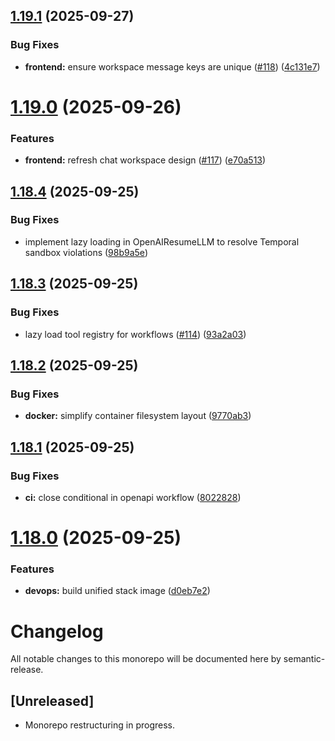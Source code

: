 ## [1.19.1](https://github.com/yamshy/resume-assistant/compare/v1.19.0...v1.19.1) (2025-09-27)


### Bug Fixes

* **frontend:** ensure workspace message keys are unique ([#118](https://github.com/yamshy/resume-assistant/issues/118)) ([4c131e7](https://github.com/yamshy/resume-assistant/commit/4c131e743031e43e2a88a1d1cb5b77224f0e12f0))

# [1.19.0](https://github.com/yamshy/resume-assistant/compare/v1.18.4...v1.19.0) (2025-09-26)


### Features

* **frontend:** refresh chat workspace design ([#117](https://github.com/yamshy/resume-assistant/issues/117)) ([e70a513](https://github.com/yamshy/resume-assistant/commit/e70a513f30eb2f313b6024fb00011edd7c95c5ab))

## [1.18.4](https://github.com/yamshy/resume-assistant/compare/v1.18.3...v1.18.4) (2025-09-25)


### Bug Fixes

* implement lazy loading in OpenAIResumeLLM to resolve Temporal sandbox violations ([98b9a5e](https://github.com/yamshy/resume-assistant/commit/98b9a5e4e3c6f79a3d0c860146e9567c71aa7102))

## [1.18.3](https://github.com/yamshy/resume-assistant/compare/v1.18.2...v1.18.3) (2025-09-25)


### Bug Fixes

* lazy load tool registry for workflows ([#114](https://github.com/yamshy/resume-assistant/issues/114)) ([93a2a03](https://github.com/yamshy/resume-assistant/commit/93a2a03a1945533ab8bac3cb4003aaff374926bc))

## [1.18.2](https://github.com/yamshy/resume-assistant/compare/v1.18.1...v1.18.2) (2025-09-25)


### Bug Fixes

* **docker:** simplify container filesystem layout ([9770ab3](https://github.com/yamshy/resume-assistant/commit/9770ab301d72c3953a983d1c1f5b01f94801081f))

## [1.18.1](https://github.com/yamshy/resume-assistant/compare/v1.18.0...v1.18.1) (2025-09-25)


### Bug Fixes

* **ci:** close conditional in openapi workflow ([8022828](https://github.com/yamshy/resume-assistant/commit/80228287623ee89700811bc76e97bfc8eaaee543))

# [1.18.0](https://github.com/yamshy/resume-assistant/compare/v1.17.0...v1.18.0) (2025-09-25)


### Features

* **devops:** build unified stack image ([d0eb7e2](https://github.com/yamshy/resume-assistant/commit/d0eb7e266fa296ffdc70908bea99970f55846858))

# Changelog

All notable changes to this monorepo will be documented here by semantic-release.

## [Unreleased]
- Monorepo restructuring in progress.
